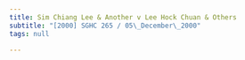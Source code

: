 ```yaml
---
title: Sim Chiang Lee & Another v Lee Hock Chuan & Others
subtitle: "[2000] SGHC 265 / 05\_December\_2000"
tags: null

---
```


